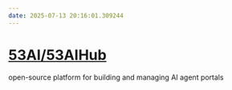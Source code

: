 ```yaml
---
date: 2025-07-13 20:16:01.309244
---
```


# [53AI/53AIHub](https://github.com/53AI/53AIHub)

open-source platform for building and managing AI agent portals